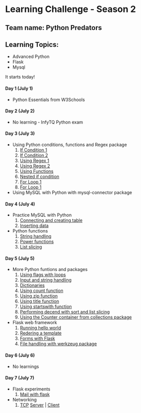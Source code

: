 # Learning Challenge - Season 2
## Team name: Python Predators

## Learning Topics:
- Advanced Python
- Flask 
- Mysql

It starts today!

#### Day 1 (July 1)
- Python Essentials from W3Schools
#### Day 2 (July 2)
- No learning - InfyTQ Python exam
#### Day 3 (July 3)
- Using Python conditions, functions and Regex package
  1. [If Condition 1](https://github.com/NAVHITS/py_exps/blob/master/beginner/set1.py)
  2. [If Condition 2](https://github.com/NAVHITS/py_exps/blob/master/beginner/set2.py)
  3. [Using Regex 1](https://github.com/NAVHITS/py_exps/blob/master/beginner/set3.py)
  4. [Using Regex 2](https://github.com/NAVHITS/py_exps/blob/master/beginner/set4.py)
  5. [Using Functions](https://github.com/NAVHITS/py_exps/blob/master/beginner/set5.py)
  6. [Nested if condition](https://github.com/NAVHITS/py_exps/blob/master/beginner/set6.py)
  7. [For Loop 1](https://github.com/NAVHITS/py_exps/blob/master/beginner/set7.py)
  8. [For Loop 1](https://github.com/NAVHITS/py_exps/blob/master/beginner/set8.py)
- Using MySQL with Python with mysql-connector package
#### Day 4 (July 4)
- Practice MySQL with Python
  1. [Connecting and creating table](https://github.com/NAVHITS/py_exps/blob/master/mysql/set1.py)
  2. [Inserting data](https://github.com/NAVHITS/py_exps/blob/master/mysql/set2.py)
- Python functions
  1. [String handling](https://github.com/NAVHITS/py_exps/blob/master/beginner/set10.py)
  2. [Power functions](https://github.com/NAVHITS/py_exps/blob/master/beginner/set11.py)
  3. [List slicing](https://github.com/NAVHITS/py_exps/blob/master/beginner/set12.py)
#### Day 5 (July 5)
- More Python funtions and packages
  1. [Using flags with loops](https://github.com/NAVHITS/py_exps/blob/master/beginner/set13.py)
  2. [Input and string handling](https://github.com/NAVHITS/py_exps/blob/master/beginner/set16.py)
  3. [Dictionaries](https://github.com/NAVHITS/py_exps/blob/master/player/set5.py)
  4. [Using count function](https://github.com/NAVHITS/py_exps/blob/master/player/set6.py)
  5. [Using zip function](https://github.com/NAVHITS/py_exps/blob/master/player/set7.py)
  6. [Using title function](https://github.com/NAVHITS/py_exps/blob/master/player/set8.py)
  7. [Using startswith function](https://github.com/NAVHITS/py_exps/blob/master/player/set11.py)
  8. [Performing decend with sort and list slicing](https://github.com/NAVHITS/py_exps/blob/master/hunter/set2.py)
  9. [Using the Counter container from collections package](https://github.com/NAVHITS/py_exps/blob/master/hunter/set1.py)
- Flask web framework
  1. [Running hello world](https://github.com/NAVHITS/py_exps/blob/master/flask/set1.py)
  2. [Redering a template](https://github.com/NAVHITS/py_exps/blob/master/flask/set2.py)
  3. [Forms with Flask](https://github.com/NAVHITS/py_exps/blob/master/flask/set3.py)
  4. [File handling with werkzeug package](https://github.com/NAVHITS/py_exps/blob/master/flask/set4.py)
  
 #### Day 6 (July 6)
 - No learnings
 #### Day 7 (July 7)
- Flask experiments
  1. [Mail with flask](https://github.com/NAVHITS/py_exps/blob/master/flask/set5.py)
- Networking
  1. [TCP](https://github.com/NAVHITS/py_exps/blob/master/networking)
      [Server](https://github.com/NAVHITS/py_exps/blob/master/networking/set1_s.py) | [Client](https://github.com/NAVHITS/py_exps/blob/master/networking/set1_c.py)
